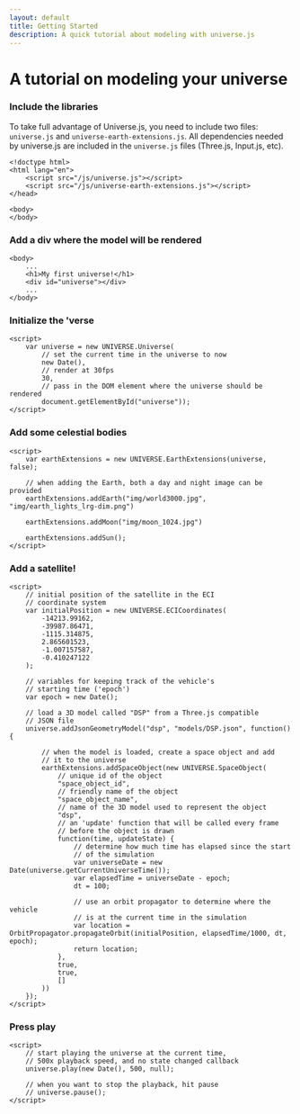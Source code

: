 ```yaml
---
layout: default
title: Getting Started
description: A quick tutorial about modeling with universe.js
---
```


<div class="page-header">
    <h1>A tutorial on modeling your universe</h1>
</div>

### Include the libraries
To take full advantage of Universe.js, you need to include two files: 
`universe.js` and `universe-earth-extensions.js`. All dependencies needed
by universe.js are included in the `universe.js` files (Three.js, 
Input.js, etc).

    <!doctype html>
    <html lang="en">
        <script src="/js/universe.js"></script>
        <script src="/js/universe-earth-extensions.js"></script>
    </head>

    <body>
    </body>

### Add a div where the model will be rendered

    <body>
        ...
        <h1>My first universe!</h1>
        <div id="universe"></div>
        ...
    </body>

### Initialize the 'verse

    <script>
        var universe = new UNIVERSE.Universe(
            // set the current time in the universe to now
            new Date(), 
            // render at 30fps
            30, 
            // pass in the DOM element where the universe should be rendered
            document.getElementById("universe"));
    </script>

### Add some celestial bodies

    <script>
        var earthExtensions = new UNIVERSE.EarthExtensions(universe, false);

        // when adding the Earth, both a day and night image can be provided
        earthExtensions.addEarth("img/world3000.jpg", "img/earth_lights_lrg-dim.png")

        earthExtensions.addMoon("img/moon_1024.jpg")

        earthExtensions.addSun();
    </script>


### Add a satellite!

    <script>
        // initial position of the satellite in the ECI
        // coordinate system
        var initialPosition = new UNIVERSE.ECICoordinates(
            -14213.99162,
            -39987.86471,
            -1115.314875,
            2.865601523,
            -1.007157587,
            -0.410247122
        );

        // variables for keeping track of the vehicle's 
        // starting time ('epoch')
        var epoch = new Date();

        // load a 3D model called "DSP" from a Three.js compatible
        // JSON file
        universe.addJsonGeometryModel("dsp", "models/DSP.json", function() {

            // when the model is loaded, create a space object and add
            // it to the universe
            earthExtensions.addSpaceObject(new UNIVERSE.SpaceObject(
                // unique id of the object
                "space_object_id",
                // friendly name of the object
                "space_object_name",
                // name of the 3D model used to represent the object
                "dsp",
                // an 'update' function that will be called every frame
                // before the object is drawn
                function(time, updateState) {
                    // determine how much time has elapsed since the start
                    // of the simulation
                    var universeDate = new Date(universe.getCurrentUniverseTime());
                    var elapsedTime = universeDate - epoch;
                    dt = 100;

                    // use an orbit propagator to determine where the vehicle
                    // is at the current time in the simulation
                    var location = OrbitPropagator.propagateOrbit(initialPosition, elapsedTime/1000, dt, epoch);
                    return location;
                },
                true,
                true,
                []
            ))
        });
    </script>

### Press play

    <script>
        // start playing the universe at the current time,
        // 500x playback speed, and no state changed callback
        universe.play(new Date(), 500, null);

        // when you want to stop the playback, hit pause
        // universe.pause();
    </script>

